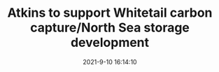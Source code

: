 ---
"title": "Atkins to support Whitetail carbon capture/North Sea storage development"
"date": "2021-9-10 16:14:10"
"feed_name": "OFFSHOREMAG"
"feed_website": "https://www.offshore-mag.com/"
"feed_rss": "https://www.offshore-mag.com/__rss/website-scheduled-content.xml?input=%7B%22sectionAlias%22%3A%22home%22%7D"
"link": "https://www.offshore-mag.com/regional-reports/north-sea-europe/article/14210113/atkins-to-support-whitetail-carbon-capturenorth-sea-storage-development"
"file": "_posts/-a085a5eddd5feebdfad709b25fe16262099795ca.md"
"accident": "0"
"drilling": "1"
---